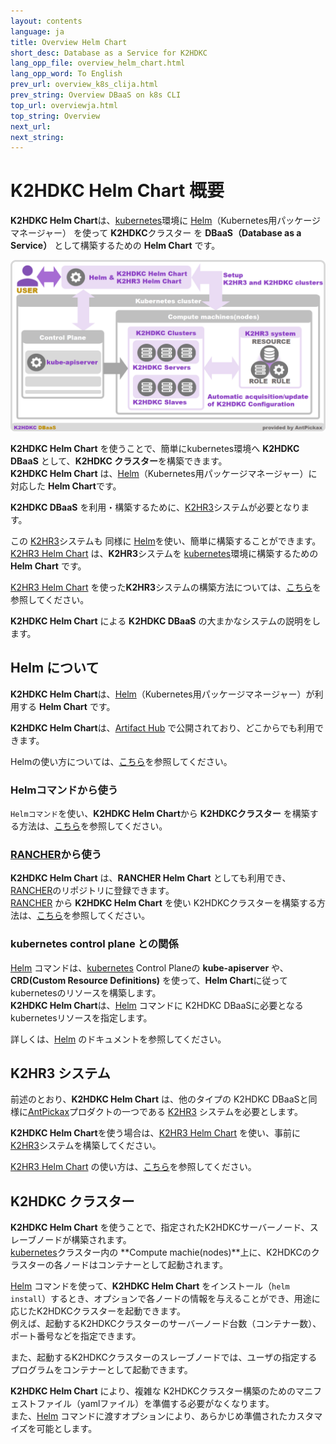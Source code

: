 ```yaml
---
layout: contents
language: ja
title: Overview Helm Chart
short_desc: Database as a Service for K2HDKC
lang_opp_file: overview_helm_chart.html
lang_opp_word: To English
prev_url: overview_k8s_clija.html
prev_string: Overview DBaaS on k8s CLI
top_url: overviewja.html
top_string: Overview
next_url: 
next_string: 
---
```


# K2HDKC Helm Chart 概要
**K2HDKC Helm Chart**は、[kubernetes](https://kubernetes.io/ja/)環境に [Helm](https://helm.sh/ja/)（Kubernetes用パッケージマネージャー） を使って **K2HDKC**クラスター を **DBaaS（Database as a Service）** として構築するための **Helm Chart** です。  

![K2HDKC Helm Chart Overview](images/overview_helm_chart.png)

**K2HDKC Helm Chart** を使うことで、簡単にkubernetes環境へ **K2HDKC DBaaS** として、**K2HDKC クラスター**を構築できます。  
**K2HDKC Helm Chart** は、[Helm](https://helm.sh/ja/)（Kubernetes用パッケージマネージャー）に対応した **Helm Chart**です。  

**K2HDKC DBaaS** を利用・構築するために、[K2HR3](https://k2hr3.antpick.ax/indexja.html)システムが必要となります。  

この [K2HR3](https://k2hr3.antpick.ax/indexja.html)システムも 同様に [Helm](https://helm.sh/ja/)を使い、簡単に構築することができます。  
[K2HR3 Helm Chart](https://k2hr3.antpick.ax/helm_chartja.html) は、**K2HR3**システムを [kubernetes](https://kubernetes.io/ja/)環境に構築するための **Helm Chart** です。  

[K2HR3 Helm Chart](https://k2hr3.antpick.ax/k2hr3_helm_chartja.html) を使った**K2HR3**システムの構築方法については、[こちら](https://k2hr3.antpick.ax/setup_helm_chartja.html)を参照してください。

**K2HDKC Helm Chart** による **K2HDKC DBaaS** の大まかなシステムの説明をします。  

## Helm について
**K2HDKC Helm Chart**は、[Helm](https://helm.sh/ja/)（Kubernetes用パッケージマネージャー）が利用する **Helm Chart** です。  

**K2HDKC Helm Chart**は、[Artifact Hub](https://artifacthub.io/packages/helm/k2hdkc/k2hdkc) で公開されており、どこからでも利用できます。  

Helmの使い方については、[こちら](https://helm.sh/ja/)を参照してください。

### Helmコマンドから使う
`Helmコマンド`を使い、**K2HDKC Helm Chart**から **K2HDKCクラスター** を構築する方法は、[こちら](usage_helm_chartja.html)を参照してください。  

### [RANCHER](https://www.rancher.co.jp/)から使う
**K2HDKC Helm Chart** は、**RANCHER Helm Chart** としても利用でき、[RANCHER](https://www.rancher.co.jp/)のリポジトリに登録できます。  
[RANCHER](https://www.rancher.co.jp/) から **K2HDKC Helm Chart** を使い K2HDKCクラスターを構築する方法は、[こちら](usage_rancher_helm_chartja.html)を参照してください。  

### kubernetes control plane との関係
[Helm](https://helm.sh/ja/) コマンドは、[kubernetes](https://kubernetes.io/) Control Planeの **kube-apiserver** や、**CRD(Custom Resource Definitions)** を使って、**Helm Chart**に従って kubernetesのリソースを構築します。  
**K2HDKC Helm Chart**は、[Helm](https://helm.sh/ja/) コマンドに K2HDKC DBaaSに必要となるkubernetesリソースを指定します。  

詳しくは、[Helm](https://helm.sh/ja/) のドキュメントを参照してください。  

## K2HR3 システム
前述のとおり、**K2HDKC Helm Chart** は、他のタイプの K2HDKC DBaaSと同様に[AntPickax](https://antpick.ax/indexja.html)プロダクトの一つである [K2HR3](https://k2hr3.antpick.ax/indexja.html) システムを必要とします。  

**K2HDKC Helm Chart**を使う場合は、[K2HR3 Helm Chart](https://k2hr3.antpick.ax/helm_chartja.html) を使い、事前に [K2HR3](https://k2hr3.antpick.ax/indexja.html)システムを構築してください。  

[K2HR3 Helm Chart](https://k2hr3.antpick.ax/helm_chartja.html) の使い方は、[こちら](https://k2hr3.antpick.ax/setup_helm_chartja.html)を参照してください。

## K2HDKC クラスター
**K2HDKC Helm Chart** を使うことで、指定されたK2HDKCサーバーノード、スレーブノードが構築されます。  
[kubernetes](https://kubernetes.io/)クラスター内の **Compute machie(nodes)**上に、K2HDKCのクラスターの各ノードはコンテナーとして起動されます。  

[Helm](https://helm.sh/ja/) コマンドを使って、**K2HDKC Helm Chart** をインストール（`helm install`）するとき、オプションで各ノードの情報を与えることができ、用途に応じたK2HDKCクラスターを起動できます。  
例えば、起動するK2HDKCクラスターのサーバーノード台数（コンテナー数）、ポート番号などを指定できます。  

また、起動するK2HDKCクラスターのスレーブノードでは、ユーザの指定するプログラムをコンテナーとして起動できます。

**K2HDKC Helm Chart** により、複雑な K2HDKCクラスター構築のためのマニフェストファイル（yamlファイル）を準備する必要がなくなります。  
また、[Helm](https://helm.sh/ja/) コマンドに渡すオプションにより、あらかじめ準備されたカスタマイズを可能とします。  

